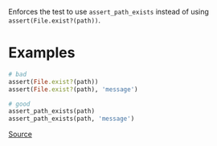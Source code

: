
Enforces the test to use `assert_path_exists` instead of using `assert(File.exist?(path))`.

# Examples

```ruby
# bad
assert(File.exist?(path))
assert(File.exist?(path), 'message')

# good
assert_path_exists(path)
assert_path_exists(path, 'message')
```

[Source](http://www.rubydoc.info/gems/rubocop/RuboCop/Cop/Minitest/AssertPathExists)